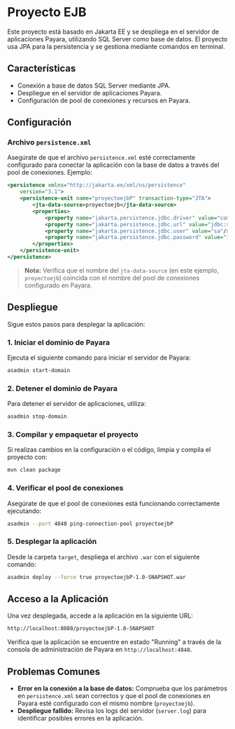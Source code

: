 # Proyecto EJB

Este proyecto está basado en Jakarta EE y se despliega en el servidor de aplicaciones Payara, utilizando SQL Server como base de datos. El proyecto usa JPA para la persistencia y se gestiona mediante comandos en terminal.

## Características

- Conexión a base de datos SQL Server mediante JPA.
- Despliegue en el servidor de aplicaciones Payara.
- Configuración de pool de conexiones y recursos en Payara.

## Configuración

### Archivo `persistence.xml`

Asegúrate de que el archivo `persistence.xml` esté correctamente configurado para conectar la aplicación con la base de datos a través del pool de conexiones. Ejemplo:

```xml
<persistence xmlns="http://jakarta.ee/xml/ns/persistence"
    version="3.1">
    <persistence-unit name="proyectoejbP" transaction-type="JTA">
        <jta-data-source>proyectoejb</jta-data-source>
        <properties>
            <property name="jakarta.persistence.jdbc.driver" value="com.microsoft.sqlserver.jdbc.SQLServerDriver"/>
            <property name="jakarta.persistence.jdbc.url" value="jdbc:sqlserver://localhost:1433;databaseName=proyectoejb;encrypt=false"/>
            <property name="jakarta.persistence.jdbc.user" value="sa"/>
            <property name="jakarta.persistence.jdbc.password" value="123456"/>
        </properties>
    </persistence-unit>
</persistence>
```

> **Nota:** Verifica que el nombre del `jta-data-source` (en este ejemplo, `proyectoejb`) coincida con el nombre del pool de conexiones configurado en Payara.

## Despliegue

Sigue estos pasos para desplegar la aplicación:

### 1. Iniciar el dominio de Payara
Ejecuta el siguiente comando para iniciar el servidor de Payara:

```bash
asadmin start-domain
```

### 2. Detener el dominio de Payara
Para detener el servidor de aplicaciones, utiliza:

```bash
asadmin stop-domain
```

### 3. Compilar y empaquetar el proyecto
Si realizas cambios en la configuración o el código, limpia y compila el proyecto con:

```bash
mvn clean package
```

### 4. Verificar el pool de conexiones
Asegúrate de que el pool de conexiones está funcionando correctamente ejecutando:

```bash
asadmin --port 4848 ping-connection-pool proyectoejbP
```

### 5. Desplegar la aplicación
Desde la carpeta `target`, despliega el archivo `.war` con el siguiente comando:

```bash
asadmin deploy --force true proyectoejbP-1.0-SNAPSHOT.war
```

## Acceso a la Aplicación

Una vez desplegada, accede a la aplicación en la siguiente URL:

```bash
http://localhost:8080/proyectoejbP-1.0-SNAPSHOT
```

Verifica que la aplicación se encuentre en estado "Running" a través de la consola de administración de Payara en `http://localhost:4848`.

## Problemas Comunes

- **Error en la conexión a la base de datos:** Comprueba que los parámetros en `persistence.xml` sean correctos y que el pool de conexiones en Payara esté configurado con el mismo nombre (`proyectoejb`).
- **Despliegue fallido:** Revisa los logs del servidor (`server.log`) para identificar posibles errores en la aplicación.
  
